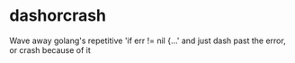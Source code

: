 # dashorcrash
Wave away golang's repetitive 'if err != nil {...' and just dash past the error, or crash because of it
